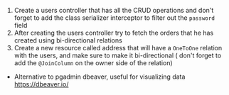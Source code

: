 1. Create a users controller that has all the CRUD operations and don't forget to add the class serializer interceptor to filter out the `password` field
2. After creating the users controller try to fetch the orders that he has created using bi-directional relations
3. Create a new resource called address that will have a `OneToOne` relation with the users, and make sure to make it bi-directional ( don't forget to add the `@JoinColumn` on the owner side of the relation)

- Alternative to pgadmin dbeaver, useful for visualizing data
  https://dbeaver.io/
